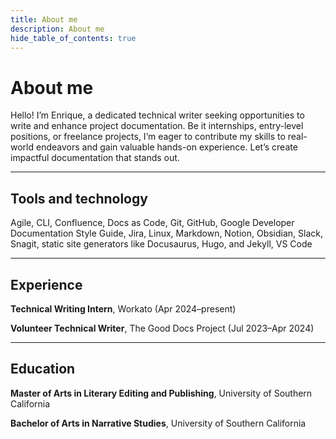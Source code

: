 ```yaml
---
title: About me
description: About me
hide_table_of_contents: true
---
```


# About me

Hello! I’m Enrique, a dedicated technical writer seeking opportunities to write and enhance project documentation. Be it internships, entry-level positions, or freelance projects, I’m eager to contribute my skills to real-world endeavors and gain valuable hands-on experience. Let’s create impactful documentation that stands out.

---

## Tools and technology

Agile, CLI, Confluence, Docs as Code, Git, GitHub, Google Developer Documentation Style Guide, Jira, Linux, Markdown, Notion, Obsidian, Slack, Snagit, static site generators like Docusaurus, Hugo, and Jekyll, VS Code

---

## Experience

**Technical Writing Intern**, Workato (Apr 2024–present)

**Volunteer Technical Writer**, The Good Docs Project (Jul 2023–Apr 2024)

---

## Education

**Master of Arts in Literary Editing and Publishing**, University of Southern California

**Bachelor of Arts in Narrative Studies**, University of Southern California

